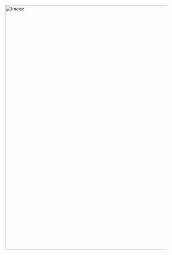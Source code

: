 <img width="743" height="766" alt="Image" src="https://github.com/user-attachments/assets/3a97464b-dbc3-4260-a1e1-dedb9b7e402d" />